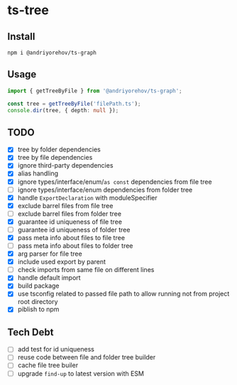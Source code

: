 # ts-tree

## Install 

```shell
npm i @andriyorehov/ts-graph
```

## Usage

```ts
import { getTreeByFile } from '@andriyorehov/ts-graph';

const tree = getTreeByFile('filePath.ts');
console.dir(tree, { depth: null });
```

## TODO

- [x] tree by folder dependencies
- [x] tree by file dependencies
- [x] ignore third-party dependencies
- [x] alias handling
- [x] ignore types/interface/enum/`as const` dependencies from file tree
- [ ] ignore types/interface/enum dependencies from folder tree
- [x] handle `ExportDeclaration` with moduleSpecifier
- [x] exclude barrel files from file tree
- [ ] exclude barrel files from folder tree
- [x] guarantee id uniqueness of file tree
- [ ] guarantee id uniqueness of folder tree
- [x] pass meta info about files to file tree
- [ ] pass meta info about files to folder tree
- [x] arg parser for file tree
- [x] include used export by parent
- [ ] check imports from same file on different lines
- [x] handle default import
- [x] build package
- [x] use tsconfig related to passed file path to allow running not from project root directory
- [x] piblish to npm

## Tech Debt

- [ ] add test for id uniqueness
- [ ] reuse code between file and folder tree builder
- [ ] cache file tree builer
- [ ] upgrade `find-up` to latest version with ESM

